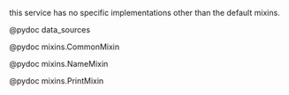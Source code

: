 this service has no specific implementations other than the default mixins.

@pydoc data_sources

@pydoc mixins.CommonMixin

@pydoc mixins.NameMixin

@pydoc mixins.PrintMixin

